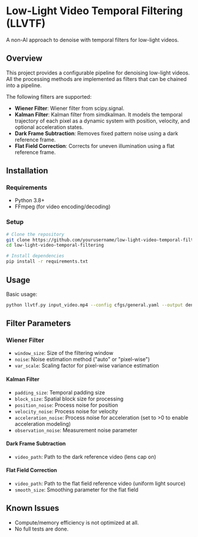 # Low-Light Video Temporal Filtering (LLVTF)

A non-AI approach to denoise with temporal filters for low-light videos.

## Overview

This project provides a configurable pipeline for denoising low-light videos. All the processing methods are implemented as filters that can be chained into a pipeline.   

The following filters are supported:

- **Wiener Filter**: Wiener filter from scipy.signal.
- **Kalman Filter**: Kalman filter from simdkalman. It models the temporal trajectory of each pixel as a dynamic system with position, velocity, and optional acceleration states.
- **Dark Frame Subtraction**: Removes fixed pattern noise using a dark reference frame.
- **Flat Field Correction**: Corrects for uneven illumination using a flat reference frame.

## Installation

### Requirements

- Python 3.8+
- FFmpeg (for video encoding/decoding)

### Setup

```bash
# Clone the repository
git clone https://github.com/yourusername/low-light-video-temporal-filtering.git
cd low-light-video-temporal-filtering

# Install dependencies
pip install -r requirements.txt
```

## Usage

Basic usage:

```bash
python llvtf.py input_video.mp4 --config cfgs/general.yaml --output denoised_video.mp4
```

## Filter Parameters

### Wiener Filter

- `window_size`: Size of the filtering window
- `noise`: Noise estimation method ("auto" or "pixel-wise")
- `var_scale`: Scaling factor for pixel-wise variance estimation

#### Kalman Filter

- `padding_size`: Temporal padding size
- `block_size`: Spatial block size for processing
- `position_noise`: Process noise for position
- `velocity_noise`: Process noise for velocity
- `acceleration_noise`: Process noise for acceleration (set to >0 to enable acceleration modeling)
- `observation_noise`: Measurement noise parameter


#### Dark Frame Subtraction

- `video_path`: Path to the dark reference video (lens cap on)

#### Flat Field Correction

- `video_path`: Path to the flat field reference video (uniform light source)
- `smooth_size`: Smoothing parameter for the flat field

## Known Issues

- Compute/memory efficiency is not optimized at all.
- No full tests are done.
